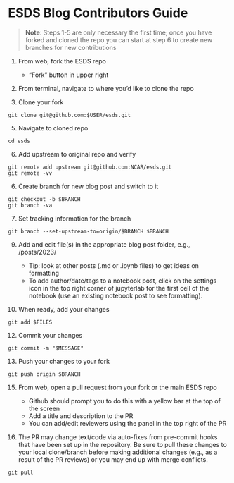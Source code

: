 # ESDS Blog Contributors Guide

> **Note**: Steps 1-5 are only necessary the first time; once you have forked and cloned the repo you can start at step 6 to create new branches for new contributions

1. From web, fork the ESDS repo
    * “Fork” button in upper right

2. From terminal, navigate to where you’d like to clone the repo

3. Clone your fork
```
git clone git@github.com:$USER/esds.git
```

5. Navigate to cloned repo
```
cd esds
```

6. Add upstream to original repo and verify
```
git remote add upstream git@github.com:NCAR/esds.git
git remote -vv
```

6. Create branch for new blog post and switch to it
```
git checkout -b $BRANCH
git branch -va
```

7. Set tracking information for the branch
```
git branch --set-upstream-to=origin/$BRANCH $BRANCH
```

9. Add and edit file(s) in the appropriate blog post folder, e.g., /posts/2023/  
    * Tip: look at other posts (.md or .ipynb files) to get ideas on formatting
    * To add author/date/tags to a notebook post, click on the settings icon in the top right corner of jupyterlab for the first cell of the notebook (use an existing notebook post to see formatting).

10. When ready, add your changes
```
git add $FILES
```

12. Commit your changes
```
git commit -m "$MESSAGE"
```

13. Push your changes to your fork
```
git push origin $BRANCH
```

15. From web, open a pull request from your fork or the main ESDS repo
    * Github should prompt you to do this with a yellow bar at the top of the screen
    * Add a title and description to the PR
    * You can add/edit reviewers using the panel in the top right of the PR

16. The PR may change text/code via auto-fixes from pre-commit hooks that have been set up in the repository. Be sure to pull these changes to your local clone/branch before making additional changes (e.g., as a result of the PR reviews) or you may end up with merge conflicts.
```
git pull
```

